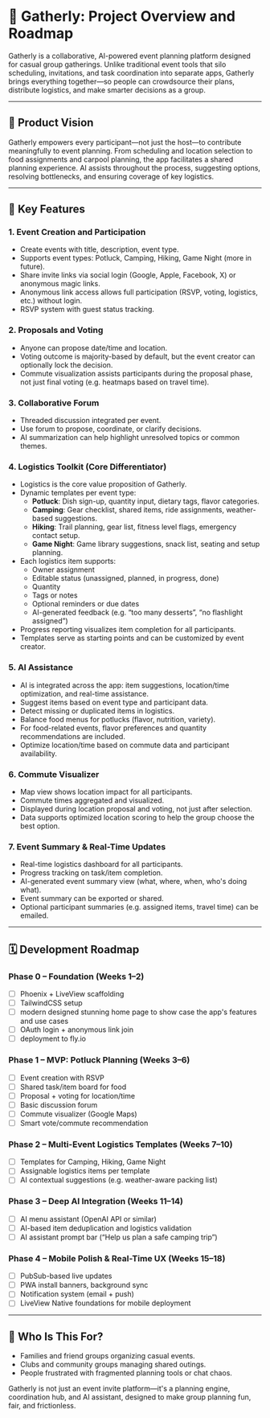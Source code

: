 # 📘 Gatherly: Project Overview and Roadmap

Gatherly is a collaborative, AI-powered event planning platform designed for casual group gatherings. Unlike traditional event tools that silo scheduling, invitations, and task coordination into separate apps, Gatherly brings everything together—so people can crowdsource their plans, distribute logistics, and make smarter decisions as a group.

---

## 🎯 Product Vision

Gatherly empowers every participant—not just the host—to contribute meaningfully to event planning. From scheduling and location selection to food assignments and carpool planning, the app facilitates a shared planning experience. AI assists throughout the process, suggesting options, resolving bottlenecks, and ensuring coverage of key logistics.

---

## 🧩 Key Features

### 1. Event Creation and Participation
- Create events with title, description, event type.
- Supports event types: Potluck, Camping, Hiking, Game Night (more in future).
- Share invite links via social login (Google, Apple, Facebook, X) or anonymous magic links.
- Anonymous link access allows full participation (RSVP, voting, logistics, etc.) without login.
- RSVP system with guest status tracking.

### 2. Proposals and Voting
- Anyone can propose date/time and location.
- Voting outcome is majority-based by default, but the event creator can optionally lock the decision.
- Commute visualization assists participants during the proposal phase, not just final voting (e.g. heatmaps based on travel time).

### 3. Collaborative Forum
- Threaded discussion integrated per event.
- Use forum to propose, coordinate, or clarify decisions.
- AI summarization can help highlight unresolved topics or common themes.

### 4. Logistics Toolkit (Core Differentiator)
- Logistics is the core value proposition of Gatherly.
- Dynamic templates per event type:
  - **Potluck**: Dish sign-up, quantity input, dietary tags, flavor categories.
  - **Camping**: Gear checklist, shared items, ride assignments, weather-based suggestions.
  - **Hiking**: Trail planning, gear list, fitness level flags, emergency contact setup.
  - **Game Night**: Game library suggestions, snack list, seating and setup planning.
- Each logistics item supports:
  - Owner assignment
  - Editable status (unassigned, planned, in progress, done)
  - Quantity
  - Tags or notes
  - Optional reminders or due dates
  - AI-generated feedback (e.g. “too many desserts”, “no flashlight assigned”)
- Progress reporting visualizes item completion for all participants.
- Templates serve as starting points and can be customized by event creator.

### 5. AI Assistance
- AI is integrated across the app: item suggestions, location/time optimization, and real-time assistance.
- Suggest items based on event type and participant data.
- Detect missing or duplicated items in logistics.
- Balance food menus for potlucks (flavor, nutrition, variety).
- For food-related events, flavor preferences and quantity recommendations are included.
- Optimize location/time based on commute data and participant availability.

### 6. Commute Visualizer
- Map view shows location impact for all participants.
- Commute times aggregated and visualized.
- Displayed during location proposal and voting, not just after selection.
- Data supports optimized location scoring to help the group choose the best option.

### 7. Event Summary & Real-Time Updates
- Real-time logistics dashboard for all participants.
- Progress tracking on task/item completion.
- AI-generated event summary view (what, where, when, who's doing what).
- Event summary can be exported or shared.
- Optional participant summaries (e.g. assigned items, travel time) can be emailed.

---

## 🗓️ Development Roadmap

### Phase 0 – Foundation (Weeks 1–2)
- [ ] Phoenix + LiveView scaffolding
- [ ] TailwindCSS setup
- [ ] modern designed stunning  home page to show case the app's features and use cases
- [ ] OAuth login + anonymous link join
- [ ] deployment to fly.io

### Phase 1 – MVP: Potluck Planning (Weeks 3–6)
- [ ] Event creation with RSVP
- [ ] Shared task/item board for food
- [ ] Proposal + voting for location/time
- [ ] Basic discussion forum
- [ ] Commute visualizer (Google Maps)
- [ ] Smart vote/commute recommendation

### Phase 2 – Multi-Event Logistics Templates (Weeks 7–10)
- [ ] Templates for Camping, Hiking, Game Night
- [ ] Assignable logistics items per template
- [ ] AI contextual suggestions (e.g. weather-aware packing list)

### Phase 3 – Deep AI Integration (Weeks 11–14)
- [ ] AI menu assistant (OpenAI API or similar)
- [ ] AI-based item deduplication and logistics validation
- [ ] AI assistant prompt bar (“Help us plan a safe camping trip”)

### Phase 4 – Mobile Polish & Real-Time UX (Weeks 15–18)
- [ ] PubSub-based live updates
- [ ] PWA install banners, background sync
- [ ] Notification system (email + push)
- [ ] LiveView Native foundations for mobile deployment

---

## 👥 Who Is This For?

- Families and friend groups organizing casual events.
- Clubs and community groups managing shared outings.
- People frustrated with fragmented planning tools or chat chaos.

Gatherly is not just an event invite platform—it's a planning engine, coordination hub, and AI assistant, designed to make group planning fun, fair, and frictionless.
